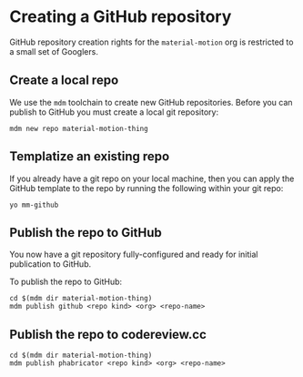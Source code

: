 # Creating a GitHub repository

GitHub repository creation rights for the `material-motion` org is restricted to a small set of Googlers.

## Create a local repo

We use the `mdm` toolchain to create new GitHub repositories. Before you can publish to GitHub you must create a local git repository:

    mdm new repo material-motion-thing

## Templatize an existing repo

If you already have a git repo on your local machine, then you can apply the GitHub template to the repo by running the following within your git repo:

    yo mm-github

## Publish the repo to GitHub

You now have a git repository fully-configured and ready for initial publication to GitHub.

To publish the repo to GitHub:

    cd $(mdm dir material-motion-thing)
    mdm publish github <repo kind> <org> <repo-name>

## Publish the repo to codereview.cc

    cd $(mdm dir material-motion-thing)
    mdm publish phabricator <repo kind> <org> <repo-name>
